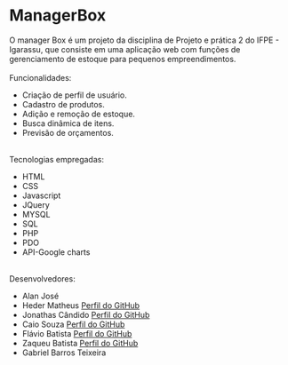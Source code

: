 # ManagerBox
O manager Box é um projeto da disciplina de Projeto e prática 2 do IFPE - Igarassu, que consiste em uma aplicação web com funções de gerenciamento de estoque para pequenos empreendimentos.
<br><br>
<span>Funcionalidades:</span>
<ul>
  <li>Criação de perfil de usuário.</li>
  <li>Cadastro de produtos.</li>
  <li>Adição e remoção de estoque.</li>
  <li>Busca dinâmica de itens.</li>
  <li>Previsão de orçamentos.</li>
  </ul>
  <br>
  <span>Tecnologias empregadas:</span>
  <ul>
  <li>HTML</li>
  <li>CSS</li>
  <li>Javascript</li>
  <li>JQuery</li>
  <li>MYSQL</li>
  <li>SQL</li>
  <li>PHP</li>
  <li>PDO</li>
  <li>API-Google charts</li>
  </ul>
  <br>
  <span>Desenvolvedores:</span>
  <ul>
  <li>Alan José</li>
  <li>Heder Matheus <a href="https://github.com/Hederblz">Perfil do GitHub</a></li>
  <li>Jonathas Cândido <a href="https://github.com/jonatas2021">Perfil do GitHub</a></li>
  <li>Caio Souza <a href="https://github.com/CaioSousa32">Perfil do GitHub</a></li>
  <li>Flávio Batista <a href="https://github.com/FlavioBatistaVS">Perfil do GitHub</a></li>
  <li>Zaqueu Batista <a href="https://github.com/5636b">Perfil do GitHub</a></li>
  <li>Gabriel Barros Teixeira</li>
  </ul>
